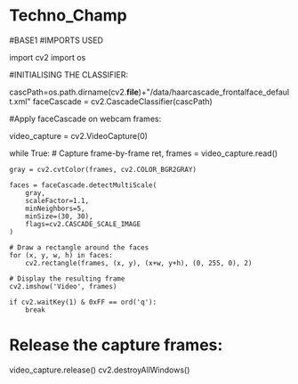 # Techno_Champ
#BASE1
#IMPORTS USED 

import cv2
import os

#INITIALISING THE CLASSIFIER:

cascPath=os.path.dirname(cv2.__file__)+"/data/haarcascade_frontalface_default.xml"
faceCascade = cv2.CascadeClassifier(cascPath)

#Apply faceCascade on webcam frames:

video_capture = cv2.VideoCapture(0)

while True:
    # Capture frame-by-frame
    ret, frames = video_capture.read()

    gray = cv2.cvtColor(frames, cv2.COLOR_BGR2GRAY)

    faces = faceCascade.detectMultiScale(
        gray,
        scaleFactor=1.1,
        minNeighbors=5,
        minSize=(30, 30),
        flags=cv2.CASCADE_SCALE_IMAGE
    )

    # Draw a rectangle around the faces
    for (x, y, w, h) in faces:
        cv2.rectangle(frames, (x, y), (x+w, y+h), (0, 255, 0), 2)

    # Display the resulting frame
    cv2.imshow('Video', frames)

    if cv2.waitKey(1) & 0xFF == ord('q'):
        break
# Release the capture frames:
video_capture.release()
cv2.destroyAllWindows()
